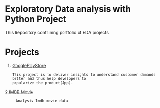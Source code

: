 # Exploratory Data analysis with Python Project 
  
  This Repository containing portfolio of EDA projects 
  
  
  
  # Projects
  1. [GooglePlayStore](https://github.com/Mugunth29/Exploratory-Data-Analysis-with-Python/tree/main/GooglePlaystore)      
                  
         This project is to deliver insights to understand customer demands better and thus help developers to 
         popularize the product(App).
2.[IMDB Movie](https://github.com/Mugunth29/Exploratory-Data-Analysis-with-Python/tree/main/IMDB%20(EDA))
              
         Analysis Imdb movie data
